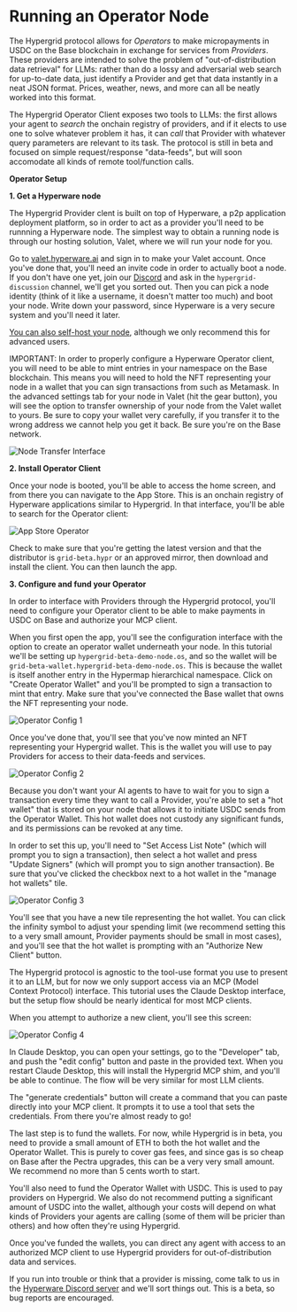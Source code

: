 # Running an Operator Node

The Hypergrid protocol allows for *Operators* to make micropayments in USDC on the Base blockchain in exchange for services from *Providers*. These providers are intended to solve the problem of "out-of-distribution data retrieval" for LLMs: rather than do a lossy and adversarial web search for up-to-date data, just identify a Provider and get that data instantly in a neat JSON format. Prices, weather, news, and more can all be neatly worked into this format. 

The Hypergrid Operator Client exposes two tools to LLMs: the first allows your agent to *search* the onchain registry of providers, and if it elects to use one to solve whatever problem it has, it can *call* that Provider with whatever query parameters are relevant to its task. The protocol is still in beta and focused on simple request/response "data-feeds", but will soon accomodate all kinds of remote tool/function calls.

**Operator Setup**

**1. Get a Hyperware node**

The Hypergrid Provider clent is built on top of Hyperware, a p2p application deployment platform, so in order to act as a provider you'll need to be runnning a Hyperware node. The simplest way to obtain a running node is through our hosting solution, Valet, where we will run your node for you.

Go to [valet.hyperware.ai](https://valet.hyperware.ai) and sign in to make your Valet account. Once you've done that, you'll need an invite code in order to actually boot a node. If you don't have one yet, join our [Discord](https://discord.com/invite/KwNE58RKpg) and ask in the `hypergrid-discussion` channel, we'll get you sorted out. Then you can pick a node identity (think of it like a username, it doesn't matter too much) and boot your node. Write down your password, since Hyperware is a very secure system and you'll need it later.

[You can also self-host your node](../getting_started/install.md), although we only recommend this for advanced users.

IMPORTANT: In order to properly configure a Hyperware Operator client, you will need to be able to mint entries in your namespace on the Base blockchain. This means you will need to hold the NFT representing your node in a wallet that you can sign transactions from such as Metamask. In the advanced settings tab for your node in Valet (hit the gear button), you will see the option to transfer ownership of your node from the Valet wallet to yours. Be sure to copy your wallet very carefully, if you transfer it to the wrong address we cannot help you get it back. Be sure you're on the Base network.

![Node Transfer Interface](../assets/hypergrid/node_transfer_interface.png)

**2. Install Operator Client**

Once your node is booted, you'll be able to access the home screen, and from there you can navigate to the App Store. This is an onchain registry of Hyperware applications similar to Hypergrid. In that interface, you'll be able to search for the Operator client:

![App Store Operator](../assets/hypergrid/app_store_operator.png)

Check to make sure that you're getting the latest version and that the distributor is `grid-beta.hypr` or an approved mirror, then download and install the client. You can then launch the app.

**3. Configure and fund your Operator**

In order to interface with Providers through the Hypergrid protocol, you'll need to configure your Operator client to be able to make payments in USDC on Base and authorize your MCP client.

When you first open the app, you'll see the configuration interface with the option to create an operator wallet underneath your node. In this tutorial we'll be setting up `hypergrid-beta-demo-node.os`, and so the wallet will be `grid-beta-wallet.hypergrid-beta-demo-node.os`. This is because the wallet is itself another entry in the Hypermap hierarchical namespace. Click on "Create Operator Wallet" and you'll be prompted to sign a transaction to mint that entry. Make sure that you've connected the Base wallet that owns the NFT representing your node.

![Operator Config 1](../assets/hypergrid/operator_config_1.png)

Once you've done that, you'll see that you've now minted an NFT representing your Hypergrid wallet. This is the wallet you will use to pay Providers for access to their data-feeds and services. 

![Operator Config 2](../assets/hypergrid/operator_config_2.png)

Because you don't want your AI agents to have to wait for you to sign a transaction every time they want to call a Provider, you're able to set a "hot wallet" that is stored on your node that allows it to initiate USDC sends from the Operator Wallet. This hot wallet does not custody any significant funds, and its permissions can be revoked at any time.

In order to set this up, you'll need to "Set Access List Note" (which will prompt you to sign a transaction), then select a hot wallet and press "Update Signers" (which will prompt you to sign another transaction). Be sure that you've clicked the checkbox next to a hot wallet in the "manage hot wallets" tile.

![Operator Config 3](../assets/hypergrid/operator_config_3.png)

You'll see that you have a new tile representing the hot wallet. You can click the infinity symbol to adjust your spending limit (we recommend setting this to a very small amount, Provider payments should be small in most cases), and you'll see that the hot wallet is prompting with an "Authorize New Client" button.

The Hypergrid protocol is agnostic to the tool-use format you use to present it to an LLM, but for now we only support access via an MCP (Model Context Protocol) interface. This tutorial uses the Claude Desktop interface, but the setup flow should be nearly identical for most MCP clients.

When you attempt to authorize a new client, you'll see this screen:

![Operator Config 4](../assets/hypergrid/operator_config_4.png)

In Claude Desktop, you can open your settings, go to the "Developer" tab, and push the "edit config" button and paste in the provided text. When you restart Claude Desktop, this will install the Hypergrid MCP shim, and you'll be able to continue. The flow will be very similar for most LLM clients.

The "generate credentials" button will create a command that you can paste directly into your MCP client. It prompts it to use a tool that sets the credentials. From there you're almost ready to go!

The last step is to fund the wallets. For now, while Hypergrid is in beta, you need to provide a small amount of ETH to both the hot wallet and the Operator Wallet. This is purely to cover gas fees, and since gas is so cheap on Base after the Pectra upgrades, this can be a very very small amount. We recommend no more than 5 cents worth to start.

You'll also need to fund the Operator Wallet with USDC. This is used to pay providers on Hypergrid. We also do not recommend putting a significant amount of USDC into the wallet, although your costs will depend on what kinds of Providers your agents are calling (some of them will be pricier than others) and how often they're using Hypergrid.

Once you've funded the wallets, you can direct any agent with access to an authorized MCP client to use Hypergrid providers for out-of-distribution data and services.

If you run into trouble or think that a provider is missing, come talk to us in the [Hyperware Discord server](https://discord.com/invite/KwNE58RKpg) and we'll sort things out. This is a beta, so bug reports are encouraged.







